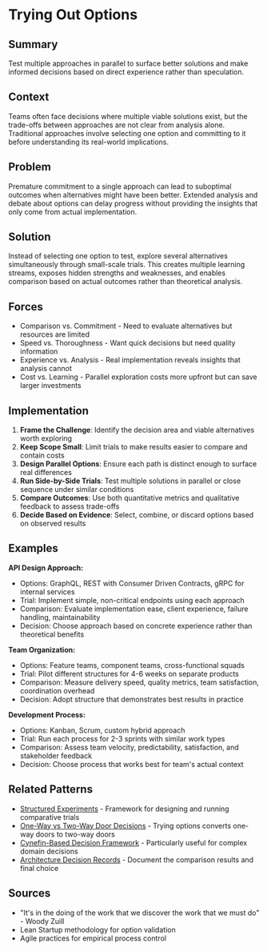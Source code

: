 ---
---
# Trying Out Options

## Summary
Test multiple approaches in parallel to surface better solutions and make informed decisions based on direct experience rather than speculation.

## Context
Teams often face decisions where multiple viable solutions exist, but the trade-offs between approaches are not clear from analysis alone. Traditional approaches involve selecting one option and committing to it before understanding its real-world implications.

## Problem
Premature commitment to a single approach can lead to suboptimal outcomes when alternatives might have been better. Extended analysis and debate about options can delay progress without providing the insights that only come from actual implementation.

## Solution
Instead of selecting one option to test, explore several alternatives simultaneously through small-scale trials. This creates multiple learning streams, exposes hidden strengths and weaknesses, and enables comparison based on actual outcomes rather than theoretical analysis.

## Forces
- Comparison vs. Commitment - Need to evaluate alternatives but resources are limited
- Speed vs. Thoroughness - Want quick decisions but need quality information
- Experience vs. Analysis - Real implementation reveals insights that analysis cannot
- Cost vs. Learning - Parallel exploration costs more upfront but can save larger investments

## Implementation
1. **Frame the Challenge**: Identify the decision area and viable alternatives worth exploring
2. **Keep Scope Small**: Limit trials to make results easier to compare and contain costs
3. **Design Parallel Options**: Ensure each path is distinct enough to surface real differences
4. **Run Side-by-Side Trials**: Test multiple solutions in parallel or close sequence under similar conditions
5. **Compare Outcomes**: Use both quantitative metrics and qualitative feedback to assess trade-offs
6. **Decide Based on Evidence**: Select, combine, or discard options based on observed results

## Examples
**API Design Approach:**
- Options: GraphQL, REST with Consumer Driven Contracts, gRPC for internal services
- Trial: Implement simple, non-critical endpoints using each approach
- Comparison: Evaluate implementation ease, client experience, failure handling, maintainability
- Decision: Choose approach based on concrete experience rather than theoretical benefits

**Team Organization:**
- Options: Feature teams, component teams, cross-functional squads
- Trial: Pilot different structures for 4-6 weeks on separate products
- Comparison: Measure delivery speed, quality metrics, team satisfaction, coordination overhead
- Decision: Adopt structure that demonstrates best results in practice

**Development Process:**
- Options: Kanban, Scrum, custom hybrid approach
- Trial: Run each process for 2-3 sprints with similar work types
- Comparison: Assess team velocity, predictability, satisfaction, and stakeholder feedback
- Decision: Choose process that works best for team's actual context

## Related Patterns
- [Structured Experiments](structured-experiments.md) - Framework for designing and running comparative trials
- [One-Way vs Two-Way Door Decisions](one-way-two-way-door-decisions.md) - Trying options converts one-way doors to two-way doors
- [Cynefin-Based Decision Framework](cynefin-based-decision-framework.md) - Particularly useful for complex domain decisions
- [Architecture Decision Records](architecture-decision-records.md) - Document the comparison results and final choice

## Sources
- "It's in the doing of the work that we discover the work that we must do" - Woody Zuill
- Lean Startup methodology for option validation
- Agile practices for empirical process control